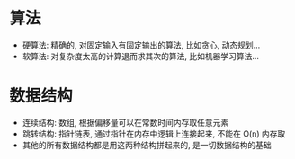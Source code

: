 # 算法
- 硬算法: 精确的, 对固定输入有固定输出的算法, 比如贪心, 动态规划...
- 软算法: 对复杂度太高的计算退而求其次的算法, 比如机器学习算法...
# 数据结构
- 连续结构: 数组, 根据偏移量可以在常数时间内存取任意元素
- 跳转结构: 指针链表, 通过指针在内存中逻辑上连接起来, 不能在 O(n) 内存取
- 其他的所有数据结构都是用这两种结构拼起来的, 是一切数据结构的基础
